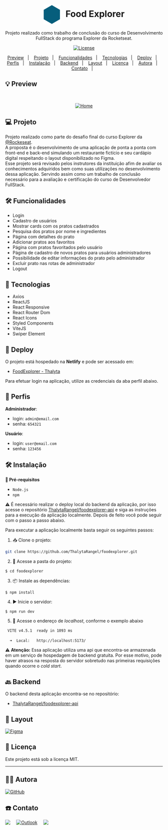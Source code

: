 <h1 align="center">
    <img alt="icon" src="./public/icon-foodExplorer.svg"  style="vertical-align: middle; margin-right: 10px;">
    Food Explorer
</h1>

<p align="center">
Projeto realizado como trabalho de conclusão do curso de Desenvolvimento FullStack do programa Explorer da Rocketseat.
</p>

<p align="center">
  <a href="#memo-licença">
    <img alt="License" src="https://img.shields.io/static/v1?style=flat&label=license&message=MIT&color=4AF2C3">
  </a>
</p>

<p align="center">
  <a href="#-preview">Preview</a>&nbsp;&nbsp;&nbsp;|&nbsp;&nbsp;&nbsp;
  <a href="#-projeto">Projeto</a>&nbsp;&nbsp;&nbsp;|&nbsp;&nbsp;&nbsp;
  <a href="#-funcionalidades">Funcionalidades</a>&nbsp;&nbsp;&nbsp;|&nbsp;&nbsp;&nbsp;
  <a href="#-tecnologias">Tecnologias</a>&nbsp;&nbsp;&nbsp;|&nbsp;&nbsp;&nbsp;
  <a href="#-deploy">Deploy</a>&nbsp;&nbsp;&nbsp;|&nbsp;&nbsp;&nbsp;
  <a href="#-perfis">Perfis</a>&nbsp;&nbsp;&nbsp;|&nbsp;&nbsp;&nbsp;
  <a href="#-instalação">Instalação</a>&nbsp;&nbsp;&nbsp;|&nbsp;&nbsp;&nbsp;
  <a href="#-backend">Backend</a>&nbsp;&nbsp;&nbsp;|&nbsp;&nbsp;&nbsp;
  <a href="#-layout">Layout</a>&nbsp;&nbsp;&nbsp;|&nbsp;&nbsp;&nbsp;
  <a href="#-licença">Licença</a>&nbsp;&nbsp;&nbsp;|&nbsp;&nbsp;&nbsp;
  <a href="#-autora">Autora</a>&nbsp;&nbsp;&nbsp;|&nbsp;&nbsp;&nbsp;
  <a href="#-contato">Contato</a>&nbsp;&nbsp;&nbsp;|&nbsp;&nbsp;&nbsp;
</p>

## 💡 Preview

<br>

<p align="center">
  <a href="https://ibb.co/ccwhQXy"><img src="https://i.ibb.co/C56KQsw/Home.png" alt="Home"  border="0"></a>
</p>

## 💻 Projeto

Projeto realizado como parte do desafio final do curso Explorer da [@Rockeseat](https://www.rocketseat.com.br/). <br>
A proposta é o desenvolvimento de uma aplicação de ponta a ponta com front-end e back-end simulando um restaurante fictício e seu cardápio digital respeitando o layout disponibilizado no Figma. <br>
Esse projeto será revisado pelos instrutores da instituição afim de avaliar os conhecimentos adquiridos bem como suas utilizações no desenvolvimento dessa aplicação. Servindo assim como um trabalho de conclusão necessário para a avaliação e certificação do curso de Desenvolvedor FullStack.

## 🛠️ Funcionalidades</h2>

- Login
- Cadastro de usuários
- Mostrar cards com os pratos cadastrados
- Pesquisa dos pratos por nome e ingredientes
- Página com detalhes do prato
- Adicionar pratos aos favoritos
- Página com pratos favoritados pelo usuário
- Página de cadastro de novos pratos para usuários administradores
- Possibilidade de editar informações do prato pelo administrador
- Excluir prato nas rotas de administrador
- Logout

## 🦾 Tecnologias

- Axios
- ReactJS
- React Responsive
- React Router Dom
- React Icons
- Styled Components
- ViteJS
- Swiper Element

## 🚀 Deploy

O projeto está hospedado na **Netlify** e pode ser acessado em:

- [FoodExplorer - Thalyta](https://thalytafoodexplorer.netlify.app/)

Para efetuar login na aplicação, utilize as credenciais da aba perfil abaixo.

## 👥 Perfis

**Administrador**:

- login: `admin@email.com`
- senha: `654321`

**Usuário**:

- login: `user@email.com`
- senha: `123456`

## 🛠️ Instalação

<strong>🚧 Pré-requisitos </strong> <br>

- `Node.js`
- `npm`

⚠️ É necessário realizar o deploy local do backend da aplicação, por isso acesse o repositório [ThalytaRangel/foodexplorer-api](https://github.com/ThalytaRangel/foodexplorer-api) e siga as instruções para a execução da aplicação localmente. Depois de feito você pode seguir com o passo a passo abaixo.

Para executar a aplicação localmente basta seguir os seguintes passos:

1. 📥 Clone o projeto:

```bash
git clone https://github.com/ThalytaRangel/foodexplorer.git
```

2. 📂 Acesse a pasta do projeto:

```bash
$ cd foodexplorer
```

3. 📦 Instale as dependências:

```
$ npm install
```

4. ▶️ Inicie o servidor:

```
$ npm run dev
```

5. 📡 Acesse o endereço de _localhost_, conforme o exemplo abaixo

```
 VITE v4.5.1  ready in 1093 ms

  ➜  Local:   http://localhost:5173/
```

⚠️ **Atenção:** Essa aplicação utiliza uma api que encontra-se armazenada em um serviço de hospedagem de backend gratuita. Por esse motivo, pode haver atrasos na resposta do servidor sobretudo nas primeiras requisições quando ocorre o _cold start_.

## 🔙 Backend

O backend desta aplicação encontra-se no repositório:

- [ThalytaRangel/foodexplorer-api](https://github.com/ThalytaRangel/foodexplorer-api)

## 🎨 Layout

<a href="https://www.figma.com/file/9BuvN9zccvlJ3hLAYg8Olf/food-explorer-v2-(Community)?type=design&node-id=201%3A1532&mode=design&t=Qi1AH3yVIV83LKvg-1">
<img alt="Figma" src="https://img.shields.io/badge/figma-%23F24E1E.svg?style=for-the-badge&logo=figma&logoColor=white" height="50%"/> 
</a>

## 📝 Licença

Este projeto está sob a licença MIT.

---

## 👩‍💻 Autora

  <a href="https://github.com/ThalytaRangel" >
    <img alt="GitHub" src="https://img.shields.io/badge/Thalyta Rangel-%23121011.svg?style=for-the-badge&logo=github&logoColor=white" style="vertical-align: text-top; margin-right: 10px;"/> 
  </a>

## ☎️ Contato

<div style="display: flex;" >
<a href="https://www.linkedin.com/in/thalytarangel/" target="_blank"><img src="https://img.shields.io/badge/-LinkedIn-%230077B5?style=for-the-badge&logo=linkedin&logoColor=white" style="margin-right: 2vw" target="_blank"></a>
<br/><br/>
<a href="mailto:thalyta_ornelas@hotmail.com">
<img  alt="Outlook" src="https://img.shields.io/badge/Microsoft_Outlook-0078D4?style=for-the-badge&logo=microsoft-outlook&logoColor=white" style="margin-right: 2vw" target="_blank"/>
</a>
<br/><br/>
<a href="https://discord.com/users/thalytarangel" target="_blank">
<img src="https://img.shields.io/badge/Discord-7289DA?style=for-the-badge&logo=discord&logoColor=white" style="margin-right: 2vw" target="_blank">
</a>
</div>
